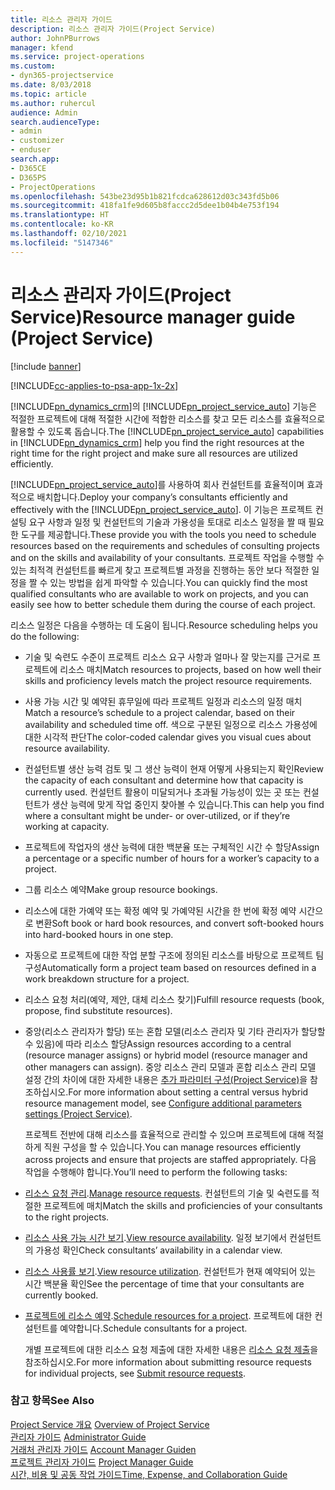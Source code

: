 ```yaml
---
title: 리소스 관리자 가이드
description: 리소스 관리자 가이드(Project Service)
author: JohnPBurrows
manager: kfend
ms.service: project-operations
ms.custom:
- dyn365-projectservice
ms.date: 8/03/2018
ms.topic: article
ms.author: ruhercul
audience: Admin
search.audienceType:
- admin
- customizer
- enduser
search.app:
- D365CE
- D365PS
- ProjectOperations
ms.openlocfilehash: 543be23d95b1b821fcdca628612d03c343fd5b06
ms.sourcegitcommit: 418fa1fe9d605b8faccc2d5dee1b04b4e753f194
ms.translationtype: HT
ms.contentlocale: ko-KR
ms.lasthandoff: 02/10/2021
ms.locfileid: "5147346"
---
```

# <a name="resource-manager-guide-project-service"></a><span data-ttu-id="6f675-103">리소스 관리자 가이드(Project Service)</span><span class="sxs-lookup"><span data-stu-id="6f675-103">Resource manager guide (Project Service)</span></span>

[!include [banner](../includes/psa-now-project-operations.md)]

[!INCLUDE[cc-applies-to-psa-app-1x-2x](../includes/cc-applies-to-psa-app-1x-2x.md)]

<span data-ttu-id="6f675-104">[!INCLUDE[pn_dynamics_crm](../includes/pn-dynamics-crm.md)]의 [!INCLUDE[pn_project_service_auto](../includes/pn-project-service-auto.md)] 기능은 적절한 프로젝트에 대해 적절한 시간에 적합한 리소스를 찾고 모든 리소스를 효율적으로 활용할 수 있도록 돕습니다.</span><span class="sxs-lookup"><span data-stu-id="6f675-104">The [!INCLUDE[pn_project_service_auto](../includes/pn-project-service-auto.md)] capabilities in [!INCLUDE[pn_dynamics_crm](../includes/pn-dynamics-crm.md)] help you find the right resources at the right time for the right project and make sure all resources are utilized efficiently.</span></span>  
  
 <span data-ttu-id="6f675-105">[!INCLUDE[pn_project_service_auto](../includes/pn-project-service-auto.md)]를 사용하여 회사 컨설턴트를 효율적이며 효과적으로 배치합니다.</span><span class="sxs-lookup"><span data-stu-id="6f675-105">Deploy your company’s consultants efficiently and effectively with the [!INCLUDE[pn_project_service_auto](../includes/pn-project-service-auto.md)].</span></span> <span data-ttu-id="6f675-106">이 기능은 프로젝트 컨설팅 요구 사항과 일정 및 컨설턴트의 기술과 가용성을 토대로 리소스 일정을 짤 때 필요한 도구를 제공합니다.</span><span class="sxs-lookup"><span data-stu-id="6f675-106">These provide you with the tools you need to schedule resources based on the requirements and schedules of consulting projects and on the skills and availability of your consultants.</span></span> <span data-ttu-id="6f675-107">프로젝트 작업을 수행할 수 있는 최적격 컨설턴트를 빠르게 찾고 프로젝트별 과정을 진행하는 동안 보다 적절한 일정을 짤 수 있는 방법을 쉽게 파악할 수 있습니다.</span><span class="sxs-lookup"><span data-stu-id="6f675-107">You can quickly find the most qualified consultants who are available to work on projects, and you can easily see how to better schedule them during the course of each project.</span></span>  
  
 <span data-ttu-id="6f675-108">리소스 일정은 다음을 수행하는 데 도움이 됩니다.</span><span class="sxs-lookup"><span data-stu-id="6f675-108">Resource scheduling helps you do the following:</span></span>  
  
- <span data-ttu-id="6f675-109">기술 및 숙련도 수준이 프로젝트 리소스 요구 사항과 얼마나 잘 맞는지를 근거로 프로젝트에 리소스 매치</span><span class="sxs-lookup"><span data-stu-id="6f675-109">Match resources to projects, based on how well their skills and proficiency levels match the project resource requirements.</span></span>  
  
- <span data-ttu-id="6f675-110">사용 가능 시간 및 예약된 휴무일에 따라 프로젝트 일정과 리소스의 일정 매치</span><span class="sxs-lookup"><span data-stu-id="6f675-110">Match a resource’s schedule to a project calendar, based on their availability and scheduled time off.</span></span> <span data-ttu-id="6f675-111">색으로 구분된 일정으로 리소스 가용성에 대한 시각적 판단</span><span class="sxs-lookup"><span data-stu-id="6f675-111">The color-coded calendar gives you visual cues about resource availability.</span></span>  
  
- <span data-ttu-id="6f675-112">컨설턴트별 생산 능력 검토 및 그 생산 능력이 현재 어떻게 사용되는지 확인</span><span class="sxs-lookup"><span data-stu-id="6f675-112">Review the capacity of each consultant and determine how that capacity is currently used.</span></span> <span data-ttu-id="6f675-113">컨설턴트 활용이 미달되거나 초과될 가능성이 있는 곳 또는 컨설턴트가 생산 능력에 맞게 작업 중인지 찾아볼 수 있습니다.</span><span class="sxs-lookup"><span data-stu-id="6f675-113">This can help you find where a consultant might be under- or over-utilized, or if they’re working at capacity.</span></span>  
  
- <span data-ttu-id="6f675-114">프로젝트에 작업자의 생산 능력에 대한 백분율 또는 구체적인 시간 수 할당</span><span class="sxs-lookup"><span data-stu-id="6f675-114">Assign a percentage or a specific number of hours for a worker’s capacity to a project.</span></span>  
  
- <span data-ttu-id="6f675-115">그룹 리소스 예약</span><span class="sxs-lookup"><span data-stu-id="6f675-115">Make group resource bookings.</span></span>  
  
- <span data-ttu-id="6f675-116">리소스에 대한 가예약 또는 확정 예약 및 가예약된 시간을 한 번에 확정 예약 시간으로 변환</span><span class="sxs-lookup"><span data-stu-id="6f675-116">Soft book or hard book resources, and convert soft-booked hours into hard-booked hours in one step.</span></span>  
  
- <span data-ttu-id="6f675-117">자동으로 프로젝트에 대한 작업 분할 구조에 정의된 리소스를 바탕으로 프로젝트 팀 구성</span><span class="sxs-lookup"><span data-stu-id="6f675-117">Automatically form a project team based on resources defined in a work breakdown structure for a project.</span></span>  
  
- <span data-ttu-id="6f675-118">리소스 요청 처리(예약, 제안, 대체 리소스 찾기)</span><span class="sxs-lookup"><span data-stu-id="6f675-118">Fulfill resource requests (book, propose, find substitute resources).</span></span>  
  
- <span data-ttu-id="6f675-119">중앙(리소스 관리자가 할당) 또는 혼합 모델(리소스 관리자 및 기타 관리자가 할당할 수 있음)에 따라 리소스 할당</span><span class="sxs-lookup"><span data-stu-id="6f675-119">Assign resources according to a central (resource manager assigns) or hybrid model (resource manager and other managers can assign).</span></span> <span data-ttu-id="6f675-120">중앙 리소스 관리 모델과 혼합 리소스 관리 모델 설정 간의 차이에 대한 자세한 내용은 [추가 파라미터 구성(Project Service)](../psa/configure-additional-parameters-settings.md)을 참조하십시오.</span><span class="sxs-lookup"><span data-stu-id="6f675-120">For more information about setting a central versus hybrid resource management model, see [Configure additional parameters settings (Project Service)](../psa/configure-additional-parameters-settings.md).</span></span>  
  
  <span data-ttu-id="6f675-121">프로젝트 전반에 대해 리소스를 효율적으로 관리할 수 있으며 프로젝트에 대해 적절하게 직원 구성을 할 수 있습니다.</span><span class="sxs-lookup"><span data-stu-id="6f675-121">You can manage resources efficiently across projects and ensure that projects are staffed appropriately.</span></span> <span data-ttu-id="6f675-122">다음 작업을 수행해야 합니다.</span><span class="sxs-lookup"><span data-stu-id="6f675-122">You’ll need to perform the following tasks:</span></span>  
  
- <span data-ttu-id="6f675-123">[리소스 요청 관리](../psa/manage-resource-requests.md).</span><span class="sxs-lookup"><span data-stu-id="6f675-123">[Manage resource requests](../psa/manage-resource-requests.md).</span></span> <span data-ttu-id="6f675-124">컨설턴트의 기술 및 숙련도를 적절한 프로젝트에 매치</span><span class="sxs-lookup"><span data-stu-id="6f675-124">Match the skills and proficiencies of your consultants to the right projects.</span></span>  
  
- <span data-ttu-id="6f675-125">[리소스 사용 가능 시간 보기](../psa/view-resource-availability.md).</span><span class="sxs-lookup"><span data-stu-id="6f675-125">[View resource availability](../psa/view-resource-availability.md).</span></span> <span data-ttu-id="6f675-126">일정 보기에서 컨설턴트의 가용성 확인</span><span class="sxs-lookup"><span data-stu-id="6f675-126">Check consultants’ availability in a calendar view.</span></span>  
  
- <span data-ttu-id="6f675-127">[리소스 사용률 보기](../psa/view-resource-utilization.md).</span><span class="sxs-lookup"><span data-stu-id="6f675-127">[View resource utilization](../psa/view-resource-utilization.md).</span></span> <span data-ttu-id="6f675-128">컨설턴트가 현재 예약되어 있는 시간 백분율 확인</span><span class="sxs-lookup"><span data-stu-id="6f675-128">See the percentage of time that your consultants are currently booked.</span></span>  
  
- <span data-ttu-id="6f675-129">[프로젝트에 리소스 예약](../psa/schedule-resources-project.md).</span><span class="sxs-lookup"><span data-stu-id="6f675-129">[Schedule resources for a project](../psa/schedule-resources-project.md).</span></span> <span data-ttu-id="6f675-130">프로젝트에 대한 컨설턴트를 예약합니다.</span><span class="sxs-lookup"><span data-stu-id="6f675-130">Schedule consultants for a project.</span></span>  
  
  <span data-ttu-id="6f675-131">개별 프로젝트에 대한 리소스 요청 제출에 대한 자세한 내용은 [리소스 요청 제출](../psa/submit-resource-requests.md)을 참조하십시오.</span><span class="sxs-lookup"><span data-stu-id="6f675-131">For more information about submitting resource requests for individual projects, see [Submit resource requests](../psa/submit-resource-requests.md).</span></span>  
  
### <a name="see-also"></a><span data-ttu-id="6f675-132">참고 항목</span><span class="sxs-lookup"><span data-stu-id="6f675-132">See Also</span></span>  
 <span data-ttu-id="6f675-133">[Project Service 개요](../psa/overview.md) </span><span class="sxs-lookup"><span data-stu-id="6f675-133">[Overview of Project Service](../psa/overview.md) </span></span>  
 <span data-ttu-id="6f675-134">[관리자 가이드](../psa/admin-guide.md) </span><span class="sxs-lookup"><span data-stu-id="6f675-134">[Administrator Guide](../psa/admin-guide.md) </span></span>  
 <span data-ttu-id="6f675-135">[거래처 관리자 가이드](../psa/account-manager-guide.md) </span><span class="sxs-lookup"><span data-stu-id="6f675-135">[Account Manager Guiden](../psa/account-manager-guide.md) </span></span>  
 <span data-ttu-id="6f675-136">[프로젝트 관리자 가이드](../psa/project-manager-guide.md) </span><span class="sxs-lookup"><span data-stu-id="6f675-136">[Project Manager Guide](../psa/project-manager-guide.md) </span></span>  
 [<span data-ttu-id="6f675-137">시간, 비용 및 공동 작업 가이드</span><span class="sxs-lookup"><span data-stu-id="6f675-137">Time, Expense, and Collaboration Guide</span></span>](../psa/time-expense-collaboration-guide.md)
